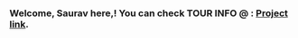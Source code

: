 ### Welcome, Saurav here,! You can check TOUR INFO @ : [Project link](https://saurav-tour-planner.netlify.app/).
